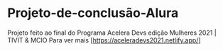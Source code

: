 # Projeto-de-conclusão-Alura
Projeto feito ao final do Programa Acelera Devs edição Mulheres 2021 | TIVIT &amp; MCIO
Para ver mais [https://aceleradevs2021.netlify.app/]
